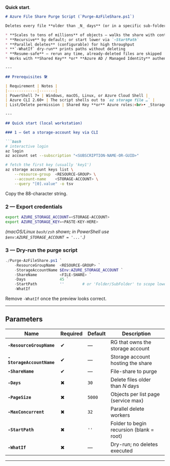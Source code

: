 **Quick start**.

````markdown
# Azure File Share Purge Script (`Purge-AzFileShare.ps1`)

Deletes every file **older than _N_ days** (or in a specific sub-folder) from an Azure File Share.

* **Scales to tens of millions** of objects — walks the share with continuation tokens  
* **Recursive** by default; or start lower via `-StartPath`  
* **Parallel deletes** (configurable) for high throughput  
* **`-WhatIf` dry-run** prints paths without deleting  
* **Resume-safe** — rerun any time, already-deleted files are skipped  
* Works with **Shared Key** *or* **Azure AD / Managed Identity** authentication  

---

## Prerequisites 🛠️

| Requirement | Notes |
|-------------|-------|
| PowerShell 7+ | Windows, macOS, Linux, or Azure Cloud Shell |
| Azure CLI 2.60+ | The script shells out to `az storage file …` |
| List/Delete permission | Shared Key **or** Azure roles:<br>• _Storage File Data SMB Share Contributor_<br>• _Storage File Data Privileged Contributor_ |

---

## Quick start (local workstation)

### 1 — Get a storage-account key via CLI

```bash
# interactive login
az login
az account set --subscription "<SUBSCRIPTION-NAME-OR-GUID>"

# fetch the first key (usually 'key1')
az storage account keys list \
    --resource-group  <RESOURCE-GROUP> \
    --account-name    <STORAGE-ACCOUNT> \
    --query "[0].value" -o tsv
````

Copy the 88-character string.

### 2 — Export credentials

```bash
export AZURE_STORAGE_ACCOUNT=<STORAGE-ACCOUNT>
export AZURE_STORAGE_KEY=<PASTE-KEY-HERE>
```

*(macOS/Linux `bash/zsh` shown; in PowerShell use `$env:AZURE_STORAGE_ACCOUNT = '...'`.)*

### 3 — Dry-run the purge script

```powershell
./Purge-AzFileShare.ps1 `
    -ResourceGroupName  <RESOURCE-GROUP> `
    -StorageAccountName $Env:AZURE_STORAGE_ACCOUNT `
    -ShareName          <FILE-SHARE> `
    -Days               45 `
    -StartPath          ''        # or 'Folder/SubFolder' to scope lower
    -WhatIf
```

Remove `-WhatIf` once the preview looks correct.

---

## Parameters

| Name                      | Required | Default | Description                              |
| ------------------------- | -------- | ------- | ---------------------------------------- |
| **`-ResourceGroupName`**  | ✔        | —       | RG that owns the storage account         |
| **`-StorageAccountName`** | ✔        | —       | Storage account hosting the share        |
| **`-ShareName`**          | ✔        | —       | File-share to purge                      |
| **`-Days`**               | ✖        | `30`    | Delete files older than *N* days         |
| **`-PageSize`**           | ✖        | `5000`  | Objects per list page (service max)      |
| **`-MaxConcurrent`**      | ✖        | `32`    | Parallel delete workers                  |
| **`-StartPath`**          | ✖        | `''`    | Folder to begin recursion (blank = root) |
| **`-WhatIf`**             | ✖        | —       | Dry-run; no deletes executed             |

---
